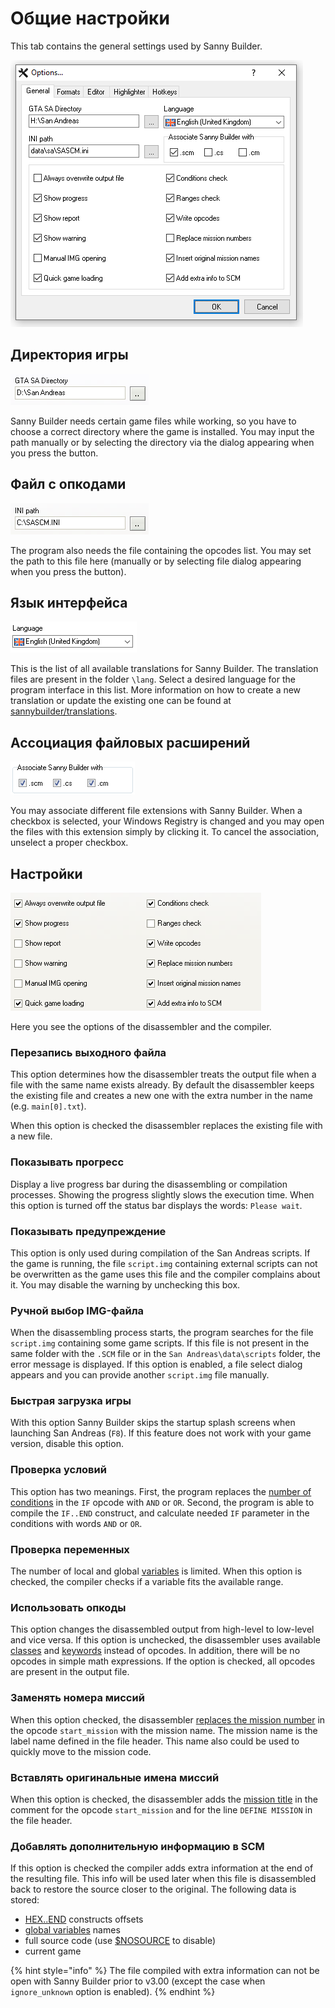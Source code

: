 # Общие настройки

This tab contains the general settings used by Sanny Builder.

![](../../.gitbook/assets/options-en.PNG)



## Директория игры

![](../../.gitbook/assets/main_dir.png)

Sanny Builder needs certain game files while working, so you have to choose a correct directory where the game is installed. You may input the path manually or by selecting the directory via the dialog appearing when you press the button.

## Файл с опкодами

![](../../.gitbook/assets/main_ini.png)

The program also needs the file containing the opcodes list. You may set the path to this file here \(manually or by selecting file dialog appearing when you press the button\).

## Язык интерфейса

![](../../.gitbook/assets/lang-en.png)

This is the list of all available translations for Sanny Builder. The translation files are present in the folder `\lang`. Select a desired language for the program interface in this list. More information on how to create a new translation or update the existing one can be found at [sannybuilder/translations](https://github.com/sannybuilder/translations).

## Ассоциация файловых расширений

![](../../.gitbook/assets/main_ass.png)

You may associate different file extensions with Sanny Builder. When a checkbox is selected, your Windows Registry is changed and you may open the files with this extension simply by clicking it. To cancel the association, unselect a proper checkbox.

## Настройки

![](../../.gitbook/assets/main_opt.png)

Here you see the options of the disassembler and the compiler.

### Перезапись выходного файла

This option determines how the disassembler treats the output file when a file with the same name exists already. By default the disassembler keeps the existing file and creates a new one with the extra number in the name \(e.g. `main[0].txt`\). 

When this option is checked the disassembler replaces the existing file with a new file.

### Показывать прогресс

Display a live progress bar during the disassembling or compilation processes. Showing the progress slightly slows the execution time. When this option is turned off the status bar displays the words: `Please wait`. 

### Показывать предупреждение

This option is only used during compilation of the San Andreas scripts. If the game is running, the file `script.img` containing external scripts can not be overwritten as the game uses this file and the compiler complains about it. You may disable the warning by unchecking this box.

### Ручной выбор IMG-файла

When the disassembling process starts, the program searches for the file `script.img` containing some game scripts. If this file is not present in the same folder with the `.SCM` file or in the `San Andreas\data\scripts` folder, the error message is displayed. If this option is enabled, a file select dialog appears and you can provide another `script.img` file manually.

### Быстрая загрузка игры

With this option Sanny Builder skips the startup splash screens when launching San Andreas \(`F8`\). If this feature does not work with your game version, disable this option.

### Проверка условий

This option has two meanings. First, the program replaces the [number of conditions](../../coding/conditions.md#syntax) in the `IF` opcode with `AND` or `OR`. Second, the program is able to compile the `IF..END` construct, and calculate needed `IF` parameter in the conditions with words `AND` or `OR`.

### Проверка переменных

The number of local and global [variables](../../coding/variables.md) is limited. When this option is checked, the compiler checks if a variable fits the available range.

### Использовать опкоды

This option changes the disassembled output from high-level to low-level and vice versa. If this option is unchecked, the disassembler uses available [classes](../../coding/classes.md) and [keywords](../../coding/keywords.md) instead of opcodes. In addition, there will be no opcodes in simple math expressions. If the option is checked, all opcodes are present in the output file.

### Заменять номера миссий

When this option checked, the disassembler [replaces the mission number](../../features.md#replacing-mission-numbers-with-their-names) in the opcode `start_mission` with the mission name. The mission name is the label name defined in the file header. This name also could be used to quickly move to the mission code.

### Вставлять оригинальные имена миссий

When this option is checked, the disassembler adds the [mission title](../../features.md#custom-mission-titles) in the comment for the opcode `start_mission` and for the line `DEFINE MISSION` in the file header.

### Добавлять дополнительную информацию в SCM

If this option is checked the compiler adds extra information at the end of the resulting file. This info will be used later when this file is disassembled back to restore the source closer to the original. The following data is stored: 

* [HEX..END](../../coding/hex..end.md) constructs offsets
* [global variables](../../coding/variables.md#global-variables) names
* full source code \(use [$NOSOURCE](../../coding/directives.md#usdnosource) to disable\)
* current game

{% hint style="info" %}
The file compiled with extra information can not be open with Sanny Builder prior to v3.00 \(except the case when `ignore_unknown` option is enabled\).
{% endhint %}

